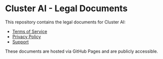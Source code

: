 # Cluster AI - Legal Documents

This repository contains the legal documents for Cluster AI:

- [Terms of Service](assets/legal/terms_of_service.html)
- [Privacy Policy](assets/legal/privacy_policy.html)
- [Support](assets/legal/support.html)

These documents are hosted via GitHub Pages and are publicly accessible. 
